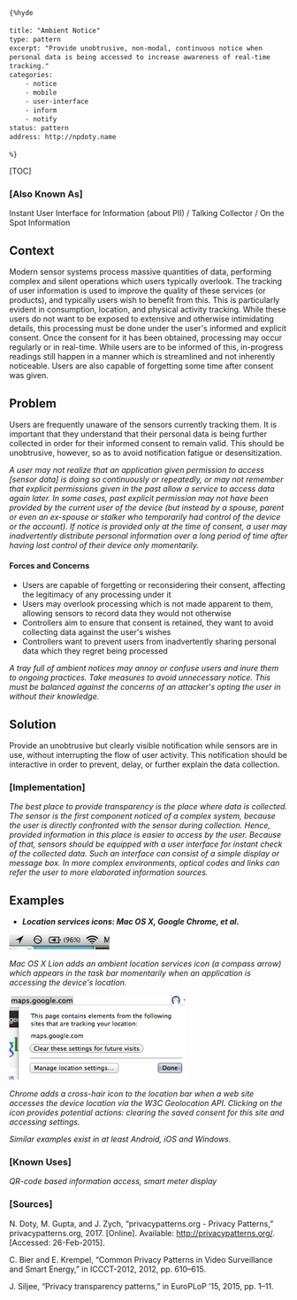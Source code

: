    {%hyde

    title: "Ambient Notice"
    type: pattern
    excerpt: "Provide unobtrusive, non-modal, continuous notice when personal data is being accessed to increase awareness of real-time tracking."
    categories:
        - notice
        - mobile
        - user-interface
        - inform
        - notify
    status: pattern
    address: http://npdoty.name

    %}

[TOC]

### [Also Known As]
<!-- All other names the pattern is known by.-->

Instant User Interface for Information (about PII) / Talking Collector / On the Spot Information

## Context
<!-- The situations in which the pattern may apply.-->
<!-- Aspects which constrain the solution, but are not modified by it. They affect the impact of different forces.-->

Modern sensor systems process massive quantities of data, performing complex and silent operations which users typically overlook. The tracking of user information is used to improve the quality of these services (or products), and typically users wish to benefit from this. This is particularly evident in consumption, location, and physical activity tracking. While these users do not want to be exposed to extensive and otherwise intimidating details, this processing must be done under the user's informed and explicit consent. Once the consent for it has been obtained,  processing may occur regularly or in real-time. While users are to be informed of this, in-progress readings still happen in a manner which is streamlined and not inherently noticeable. Users are also capable of forgetting some time after consent was given.

## Problem
<!-- The problem a pattern addresses, including a list of forces describing why a problem might be difficult to solve.-->

Users are frequently unaware of the sensors currently tracking them. It is important that they understand that their personal data is being further collected in order for their informed consent to remain valid. This should be unobtrusive, however, so as to avoid notification fatigue or desensitization.

_A user may not realize that an application given permission to access [sensor data] is doing so continuously or repeatedly, or may not remember that explicit permissions given in the past allow a service to access data again later. In some cases, past explicit permission may not have been provided by the current user of the device (but instead by a spouse, parent or even an ex-spouse or stalker who temporarily had control of the device or the account). If notice is provided only at the time of consent, a user may inadvertently distribute personal information over a long period of time after having lost control of their device only momentarily._

#### Forces and Concerns
<!-- Implications in this problem which affect the appropriateness of a solution, and are affected by this pattern.-->
<!-- Forces should be highly visible for easy reference, where less obvious a dedicated section is recommended.-->
- Users are capable of forgetting or reconsidering their consent, affecting the legitimacy of any processing under it
- Users may overlook processing which is not made apparent to them, allowing sensors to record data they would not otherwise
- Controllers aim to ensure that consent is retained, they want to avoid collecting data against the user's wishes
- Controllers want to prevent users from inadvertently sharing personal data which they regret being processed

_A tray full of ambient notices may annoy or confuse users and inure them to ongoing practices. Take measures to avoid unnecessary notice. This must be balanced against the
concerns of an attacker's opting the user in without their knowledge._

## Solution
<!-- A concise description of how the pattern addresses the problem.-->

Provide an unobtrusive but clearly visible notification while sensors are in use, without interrupting the flow of user activity. This notification should be interactive in order to prevent, delay, or further explain the data collection.

<!--### [Structure]-->
<!--A detailed specification of the structural aspects of the pattern. A class diagram if applicable.-->



### [Implementation]
<!--Guidelines for implementing the pattern; code fragments; suggested PETS; policy fragments.-->

_The best place to provide transparency is the place where data is collected. The sensor is the first component noticed of a complex system, because the user is directly confronted with the sensor during collection. Hence, provided information in this place is easier to access by the user. Because of that, sensors should be equipped with a user interface for instant check of the collected data. Such an interface can consist of a simple display or message box. In more complex environments, optical codes and links can refer the user to more elaborated information sources._

<!--## Consequences-->
<!--The advantages (benefits) and disadvantages (liabilities) of applying the pattern.-->



<!--### [Constraints]-->
<!-- limitations as a consequence of applying the pattern.-->



## Examples
<!--Motivational example to see how the pattern is applied.-->

* _**Location services icons: Mac OS X, Google Chrome, et al.**_

![Lion Location Icon](media/images/lion_location_icon.png)

_Mac OS X Lion adds an ambient location services icon (a compass arrow) which appears in the task bar momentarily when an application is accessing the device's location._

![Chrome Location Icon](media/images/chrome_location_icon.png)

_Chrome adds a cross-hair icon to the location bar when a web site accesses the device location via the W3C Geolocation API. Clicking on the icon provides potential actions: clearing the saved consent for this site and accessing settings._

_Similar examples exist in at least Android, iOS and Windows._

### [Known Uses]
<!-- Pointers to various applications of the pattern.-->

_QR-code based information access, smart meter display_

<!--## See Also-->
<!-- Any pointers to relevant information, not contained in the subfields below.-->



<!--### [Related Patterns]-->
<!-- Supporting and conflicting patterns-->
<!-- These relationships are still under review -->
### [Sources]
<!-- References to the original source of the pattern.-->

N. Doty, M. Gupta, and J. Zych, “privacypatterns.org - Privacy Patterns,” privacypatterns.org, 2017. [Online]. Available: http://privacypatterns.org/. [Accessed: 26-Feb-2015].

C. Bier and E. Krempel, “Common Privacy Patterns in Video Surveillance and Smart Energy,” in ICCCT-2012, 2012, pp. 610–615.

J. Siljee, “Privacy transparency patterns,” in EuroPLoP ’15, 2015, pp. 1–11.

<!--## General Comments-->
<!-- Separate discussion on the pattern.-->



<!--## Tags-->
<!-- User definable descriptors for additional correlation.-->



